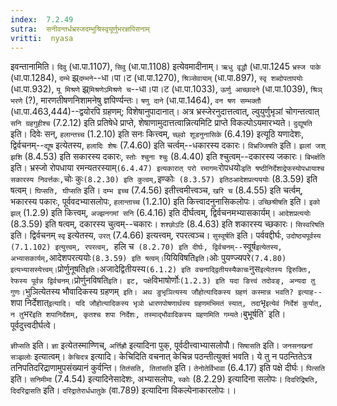 ```yaml
---
index:  7.2.49
sutra:  सनीवन्तर्धभ्रस्जदम्भुश्रिस्वृयूर्णुभरज्ञपिसनाम्
vritti:  nyasa
---
```


इवन्तानामिति। `दिवु` (धा.पा.1107), `सिवु` (धा.पा.1108) इत्येवमादीनाम्। `ऋधु वृद्धौ` (धा.पा.1245 `भ्रस्ज पाके` (धा.पा.1284), `दम्भे` झ्र्`दम्भने`--धा।पा।ट (धा.पा.1270), `श्रिञ्सेवायाम्` (धा.पा.897), `स्वृ शब्दोपतापयोः` (धा.पा.932), `यू मिश्रणे` झ्र्`मिश्रणेऽमिश्रणे च`--धा।पा।ट (धा.पा.1033), `ऊर्णु आच्छादने` (धा.पा.1039), `श्रिञ् भरणे` (?), मारणतीषणनिशामनेषु ज्ञपिर्ण्यन्तः। `षणु दाने` (धा.पा.1464), `वन षण सम्भक्तौ` (धा.पा.463,444)--द्वयोरपि ग्रहणम्; विशेषानुपादानात्। अत्र भ्रस्जेरनुदात्तत्वात्, ल्वुयुर्णुभृञां चोगन्तत्वात् `सनि ग्रहगुहीश्च` (7.2.12) इति प्रतिषेधे प्राप्ते, शेषाणामुदात्तत्वान्नित्यमिटि प्राप्ते विकल्पोऽयमारभ्यते। `दुद्यूषति` इति। दिवेः सन्, `हलान्तच्च` (1.2.10) इति सनः कित्त्वम्, `च्छ्वो शूडनुनासिके` (6.4.19) इत्यूठि यणादेशः, द्विर्वचनम्--`द्यूष` इत्येतस्य, `हलादिः शेषः` (7.4.60) इति चर्त्वम्--धकारस्य दकारः।
`विभ्रज्जिषति` इति। `झलां जश् झशि` (8.4.53) इति सकारस्य दकारः, `स्तोः श्चुना श्चुः` (8.4.40) इति श्चुत्वम्--दकारस्य जकारः। `बिभर्क्षति` इति। भ्रस्जो रोपधाया रमन्यतरस्याम्` (6.4.47) इत्यकारात् परो रमागमः `रोपधयोः` इति षष्ठीनिर्देशाद्रेफस्योपधायाश्च सकारस्य निवर्त्तकः, `चोः कुः` (8.2.30) इति कुत्वम्, `इण्कोः` (8.3.57) इतिठआदेशप्रत्यययोः` (8.3.59) इति षत्वम्।
`घिप्सति, घीप्सति` इति। `दम्भ इच्च` (7.4.56) इतीत्त्वमीत्त्वञ्च, `खरि च` (8.4.55) इति चर्त्वम्, भकारस्य पकारः, पूर्ववदभ्यासलोपः, `हलान्ताच्च` (1.2.10) इति कित्त्वादनुनासिकलोपः।
`उच्छिश्रीषति` इति। `इको झल्` (1.2.9) इति कित्त्वम्, `अज्झनगमां सनि` (6.4.16) इति दीर्घत्वम्, द्विर्वचनमभ्यासकार्यम्। `आदेशप्रत्ययोः` (8.3.59) इति षत्वम्, दकारस्य चुत्वम्--चकारः। `शश्छोऽटि` (8.4.63) इति शकारस्य च्छकारः।
`सिस्वरिषति` इति। द्विर्वचनम् `स्वृ` इत्येतस्य, `उरत्` (7.4.66) इत्यत्त्वम्, रपरत्वञ्च। `सुस्वूर्षति` इति। पर्ववद्दीर्घः, `उदोष्ठ्यपूर्वस्य (7.1.102) इत्युत्त्वम्, रपरत्वम्, `हलि च` (8.2.70) इति दीर्घः, द्विर्वचनम्--`स्वूर्ष` इत्येतस्य, अभ्यासकार्यम्, `आदेशपरत्ययोः` (8.3.59) इति षत्वम्।
`यियिविषति` इति। `ओः पुयण्ज्यपरे` (7.4.80) इत्यभ्यासस्येत्त्वम्। `प्रोर्णुनूषति` इति। `अजादेद्वितीयस्य` (6.1.2) इति वचनाद्द्वितीयस्यैकाचः `नुस` इत्येतस्य द्विरुक्तिः, रेफस्य पूर्वन्न द्विर्वचनम्।
`प्रोर्णुनविषति` इति। इट, पक्षे `विभाषोर्णोः` (1.2.3) इति यदा ङित्त्वं तदोवङ्, अन्यदा तु गुणः।
`भुञित्येतस्य भौवादिकस्य ग्रहणम्` इति। अथ ङुभृञित्यस्य जौहोत्यादिकस्य ग्रहणं कस्मान्न भवति? इत्याह--`शपा निर्देशात्` इत्यादि। यदि जौहोत्यादिकस्य भृञो धारणपोषणार्थस्य ग्रहणमभिमतं स्यात्, तदा `भृ` इत्येवं निर्देशं कुर्यात्, न तु `भर` इति शपानिर्देशम्, कृतश्च शपा निर्देशः, तस्माद्भौवादिकस्य ग्रहणमिति गम्यते। `बुभूर्षति` इति। पूर्वदुत्त्वदीर्घत्वे।

`ज्ञीप्सति` इति। `ज्ञा` इत्येतस्माण्णिच्, `अर्त्तिह्रौ` इत्यादिना पुक्, पूर्वदीत्त्वाभ्यासलोपौ। `सिषासति` इति। `जनसनखनां सञ्झलोः` इत्यात्वम्।
`केचिदत्र` इत्यादि। केचिदिति वचनात् केचिन्न पठन्तीत्युक्तं भवति। ये तु न पठन्तितेऽत्र तनिपतिदरिद्राणामुपसंख्यानं कुर्वन्ति। `तितंसति, तितांसति` इति। `तेनोतेर्विभावा` (6.4.17) इति पक्षे दीर्घः। `पित्सति` इति। `सनिमीमा` (7.4.54) इत्यादिनेसादेशः, अभ्यासलोपः, `स्कोः` (8.2.29) इत्यादिना सलोपः। `दिदरिद्रिषति, दिदरिद्रासति` इति। `दरिद्रातेरार्धधातुके` (वा.789) इत्यादिना विकल्पेनाकारलोपः।।

